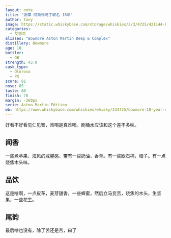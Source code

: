 ```yaml
---
layout: note
title: "波摩 阿斯顿马丁联名 18年"
author: tony
image: https://static.whiskybase.com/storage/whiskies/2/3/4725/421144-big.jpg
categories:
  - 艾雷岛
aliases: "Bowmore Aston Martin Deep & Complex"
distillery: Bowmore
age: 18
bottler:
  - OB
strength: 43.0
cask_type:
  - Oloroso 
  - PX
score: 81
nose: 85
taste: 80
finish: 78
margin: -260px
serie: Aston Martin Edition
wb: https://www.whiskybase.com/whiskies/whisky/234725/bowmore-18-year-old
---
```


好看不好看见仁见智，难喝是真难喝。刷桶水应该和这个差不多味。

## 闻香
一些煮苹果，海风的咸腥感，带有一些奶油，香草。有一些欧石楠，橙子。有一点烧焦木头味。

## 品饮
这是啥啊，一点皮革，麦芽甜香，一些蜂蜜，然后立马变苦，烧焦的木头，生坚果，一些花生。

## 尾韵
最后啥也没有，除了苦还是苦，曰了
